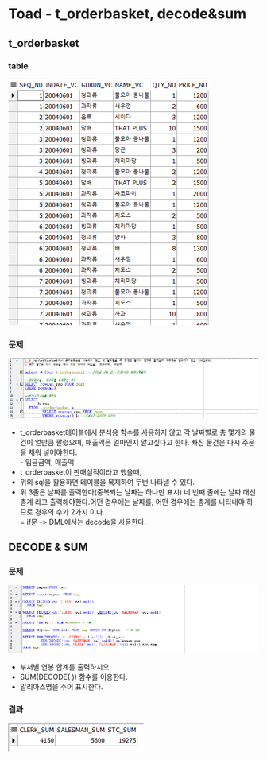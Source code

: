 # Toad - t_orderbasket, decode\&sum

## t_orderbasket 

### table

![](<../../../.gitbook/assets/3 (13).png>)

### 문제

![](<../../../.gitbook/assets/1 (17).png>)

* t_orderbasket테이블에서 분석용 함수를 사용하지 않고 각 날짜별로 총 몇개의 물건이 얼만큼 팔렸으며, 매출액은 얼마인지 알고싶다고 한다. 빠진 물건은 다시 주문을 채워 넣어야한다.\
  \- 입금금액, 매출액
* t_orderbasket이 판매실적이라고 했을때,
* 위의 sql을 활용하면 테이블을 복제하여 두번 나타낼 수 있다.
* 위 3줄은 날짜를 출력한다(중복되는 날짜는 하나만 표시) 네 번째 줄에는 날짜 대신 총계 라고 출력해야한다.어떤 경우에는 날짜를, 어떤 경우에는 총계를 나타내야 하므로 경우의 수가 2가지 이다.\
  \= if문 -> DML에서는 decode을 사용한다.

## DECODE & SUM

### 문제

![](<../../../.gitbook/assets/2 (13).png>)

* 부서별 연봉 합계를 출력하시오.
* SUM(DECODE( )) 함수를 이용한다.
* 알리아스명을 주어 표시한다.

### 결과

![](<../../../.gitbook/assets/4 (12).png>)
